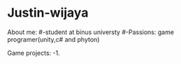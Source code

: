 # Justin-wijaya


About me:
#-student at binus universty
#-Passions: game programer(unity,c# and phyton)

Game projects:
-1.

